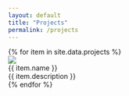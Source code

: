 ```yaml
---
layout: default
title: "Projects"
permalink: /projects
---
```

<div class="project-grid"> 
    {% for item in site.data.projects %}
        <div class="project"> 
            <div class="image-card"><img src="{{ item.image_path | prepend: site.baseurl }}"/></div> 
            <div class="project-name">{{ item.name }}</div>
            <div class="project-description">{{ item.description }}</div>
        </div>
    {% endfor %}
</div>